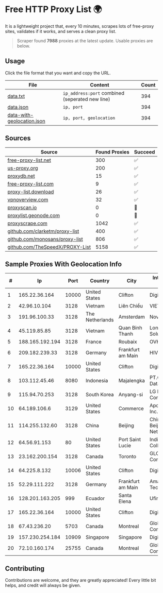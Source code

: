 
# Free HTTP Proxy List 🌍

It is a lightweight project that, every 10 minutes, scrapes lots of free-proxy sites, validates if it works, and serves a clean proxy list.


> Scraper found **7988** proxies at the latest update. Usable proxies are below.

## Usage

Click the file format that you want and copy the URL.


|File|Content|Count|
|----|-------|-----|
|[data.txt](https://raw.githubusercontent.com/themiralay/Proxy-List-World/master/data.txt)|`ip_address:port` combined (seperated new line)|394|
|[data.json](https://raw.githubusercontent.com/themiralay/Proxy-List-World/master/data.json)|`ip, port`|394|
|[data-with-geolocation.json](https://raw.githubusercontent.com/themiralay/Proxy-List-World/master/data-with-geolocation.json)|`ip, port, geolocation`|394|

## Sources

|Source|Found Proxies|Succeed|
|------|-------------|-------|
|[free-proxy-list.net](https://free-proxy-list.net)|300|✅|
|[us-proxy.org](https://www.us-proxy.org)|200|✅|
|[proxydb.net](http://proxydb.net)|15|✅|
|[free-proxy-list.com](https://free-proxy-list.com/?page=&port=&type%5B%5D=http&type%5B%5D=https&up_time=0&search=Search)|9|✅|
|[proxy-list.download](https://www.proxy-list.download/HTTP)|26|✅|
|[vpnoverview.com](https://vpnoverview.com/privacy/anonymous-browsing/free-proxy-servers)|32|✅|
|[proxyscan.io](https://www.proxyscan.io)|0|🚫|
|[proxylist.geonode.com](https://proxylist.geonode.com/api/proxy-list?limit=300&page=1&sort_by=lastChecked&sort_type=desc&protocols=http,https)|0|🚫|
|[proxyscrape.com](https://api.proxyscrape.com/v2/?request=displayproxies&protocol=http&timeout=10000&country=all&ssl=all&anonymity=all)|1042|✅|
|[github.com/clarketm/proxy-list](https://raw.githubusercontent.com/clarketm/proxy-list/master/proxy-list-raw.txt)|400|✅|
|[github.com/monosans/proxy-list](https://raw.githubusercontent.com/monosans/proxy-list/main/proxies/http.txt)|806|✅|
|[github.com/TheSpeedX/PROXY-List](https://raw.githubusercontent.com/TheSpeedX/PROXY-List/master/http.txt)|5158|✅|


## Sample Proxies With Geolocation Info

|#|Ip|Port|Country|City|Internet Service Provider|
|-|--|----|-------|----|-------------------------|
|1|165.22.36.164|10000|United States|Clifton|DigitalOcean, LLC|
|2|42.96.10.104|3128|Vietnam|Liên Chiểu|VIETSERVER|
|3|191.96.100.33|3128|The Netherlands|Amsterdam|NovoServe B.V.|
|4|45.119.85.85|3128|Vietnam|Quan Binh Thanh|Long Van System Solution JSC|
|5|188.165.192.194|3128|France|Roubaix|OVH SAS|
|6|209.182.239.33|3128|Germany|Frankfurt am Main|HIVELOCITY, Inc.|
|7|165.22.36.164|10000|United States|Clifton|DigitalOcean, LLC|
|8|103.112.45.46|8080|Indonesia|Majalengka|PT.Globalnet Multi Data|
|9|115.94.70.253|3128|South Korea|Anyang-si|LG DACOM Corporation|
|10|64.189.106.6|3129|United States|Commerce|Apogee Telecom Inc.|
|11|114.255.132.60|3128|China|Beijing|China Unicom Beijing Province Network|
|12|64.56.91.153|80|United States|Port Saint Lucie|Indian River State College|
|13|23.162.200.154|3128|Canada|Toronto|GLOBALTELEHOST Corp.|
|14|64.225.8.132|10006|United States|Clifton|DigitalOcean, LLC|
|15|52.29.111.222|3128|Germany|Frankfurt am Main|Amazon Technologies Inc.|
|16|128.201.163.205|999|Ecuador|Santa Elena|Ufinet Panama S.A.|
|17|165.22.36.164|10000|United States|Clifton|DigitalOcean, LLC|
|18|67.43.236.20|5703|Canada|Montreal|GloboTech Communications|
|19|157.230.254.184|10909|Singapore|Singapore|DigitalOcean, LLC|
|20|72.10.160.174|25755|Canada|Montreal|GloboTech Communications|



## Contributing

Contributions are welcome, and they are greatly appreciated! Every
little bit helps, and credit will always be given.

